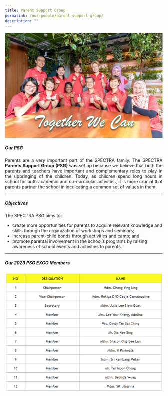 ```yaml
---
title: Parent Support Group
permalink: /our-people/parent-support-group/
description: ""
---
```

![](/images/PSG-2022-28-July-02-1024x682.png)

##### **Our PSG**

<p></p><p align="justify">Parents are a very important part of the SPECTRA family. The SPECTRA <b>Parents Support Group (PSG)</b> was set up because we believe that both the parents and teachers have important and complementary roles to play in the upbringing of the children. Today, as children spend long hours in school for both academic and co-curricular activities, it is more crucial that parents partner the school in inculcating a common set of values in them.
	
***
	
##### Objectives

The SPECTRA PSG aims to:
+ create more opportunities for parents to acquire relevant knowledge and skills through the organization of workshops and seminars;
+ increase parent-child bonds through activities and camp; and
+ promote&nbsp;parental involvement in the school’s programs by raising awareness of school events and activities to parents.
	
***
	
##### Our 2023 PSG EXCO Members
![](/images/2023%20psg.png)</p>
